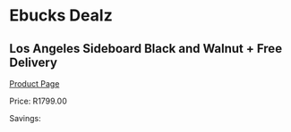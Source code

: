 
# Ebucks Dealz
## Los Angeles Sideboard Black and Walnut + Free Delivery
[Product Page](https://www.ebucks.com/web/shop/productSelected.do?prodId=1144850382&catId=1130195724)

Price: R1799.00

Savings: 


	